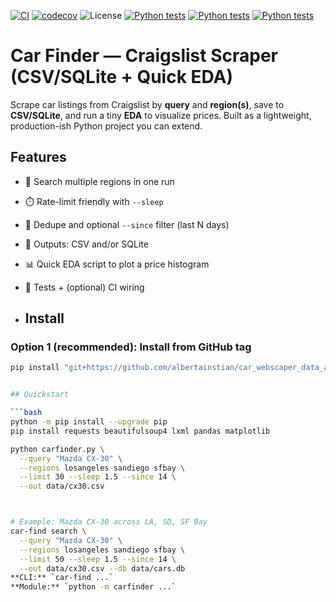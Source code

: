 [![CI](https://github.com/albertainstian/car_webscaper_data_ai_ml/actions/workflows/python-tests.yml/badge.svg?branch=main)](https://github.com/albertainstian/car_webscaper_data_ai_ml/actions/workflows/python-tests.yml) [![codecov](https://codecov.io/gh/albertainstian/car_webscaper_data_ai_ml/branch/main/graph/badge.svg)](https://codecov.io/gh/albertainstian/car_webscaper_data_ai_ml) ![License](https://img.shields.io/badge/license-MIT-blue.svg)
[![Python tests](https://github.com/albertainstian/car_webscaper_data_ai_ml/actions/workflows/python-tests.yml/badge.svg?branch=main)](https://github.com/albertainstian/car_webscaper_data_ai_ml/actions/workflows/python-tests.yml)
[![Python tests](https://github.com/albertainstian/car_webscaper_data_ai_ml/actions/workflows/python-tests.yml/badge.svg?branch=main)](https://github.com/albertainstian/car_webscaper_data_ai_ml/actions/workflows/python-tests.yml)
[![Python tests](https://github.com/albertainstian/car_webscaper_data_ai_ml/actions/workflows/python-tests.yml/badge.svg?branch=main)](https://github.com/albertainstian/car_webscaper_data_ai_ml/actions/workflows/python-tests.yml)
# Car Finder — Craigslist Scraper (CSV/SQLite + Quick EDA)

Scrape car listings from Craigslist by **query** and **region(s)**, save to **CSV/SQLite**, and run a tiny **EDA** to visualize prices. Built as a lightweight, production-ish Python project you can extend.

<!-- (Optional badges — update owner/repo if you want) -->
<!-- [![CI](https://github.com/<owner>/<repo>/actions/workflows/ci.yml/badge.svg)](https://github.com/<owner>/<repo>/actions/workflows/ci.yml) -->
<!-- ![Python](https://img.shields.io/badge/python-3.10%2B-blue) -->

## Features
- 🧭 Search multiple regions in one run
- ⏱️ Rate-limit friendly with `--sleep`
- 🧹 Dedupe and optional `--since` filter (last N days)
- 💾 Outputs: CSV and/or SQLite
- 📊 Quick EDA script to plot a price histogram
- 🧪 Tests + (optional) CI wiring

- ## Install

### Option 1 (recommended): Install from GitHub tag
```bash
pip install "git+https://github.com/albertainstian/car_webscaper_data_ai_ml.git@v0.1.0"


## Quickstart

```bash
python -m pip install --upgrade pip
pip install requests beautifulsoup4 lxml pandas matplotlib

python carfinder.py \
  --query "Mazda CX-30" \
  --regions losangeles sandiego sfbay \
  --limit 30 --sleep 1.5 --since 14 \
  --out data/cx30.csv



# Example: Mazda CX-30 across LA, SD, SF Bay
car-find search \
  --query "Mazda CX-30" \
  --regions losangeles sandiego sfbay \
  --limit 50 --sleep 1.5 --since 14 \
  --out data/cx30.csv --db data/cars.db
**CLI:** `car-find ...`  
**Module:** `python -m carfinder ...`
